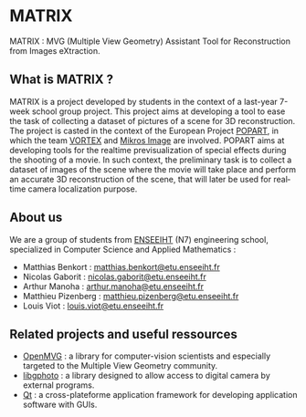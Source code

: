 # MATRIX

MATRIX : MVG (Multiple View Geometry) Assistant Tool for Reconstruction from Images eXtraction.

## What is MATRIX ?

MATRIX is a project developed by students in the context of a last-year 7-week school group project.
This project aims at developing a tool to ease the task of collecting a dataset of pictures of a
scene for 3D reconstruction. The project is casted in the context of the European Project
[POPART](http://www.popartproject.eu/),
in which the team [VORTEX](http://www.irit.fr/-Equipe-VORTEX-)
and [Mikros Image](http://www.mikrosimage.eu/) are involved.
POPART aims at developing tools for the real­time pre­visualization of special effects
during the shooting of a movie.
In such context, the preliminary task is to collect a dataset of images of the scene
where the movie will take place and perform an accurate 3D reconstruction of the scene,
that will later be used for real­time camera localization purpose.

## About us

We are a group of students from [ENSEEIHT](http://www.enseeiht.fr/fr/index.html) (N7)
engineering school, specialized in Computer Science and Applied Mathematics :

* Matthias Benkort : matthias.benkort@etu.enseeiht.fr
* Nicolas Gaborit : nicolas.gaborit@etu.enseeiht.fr
* Arthur Manoha : arthur.manoha@etu.enseeiht.fr
* Matthieu Pizenberg : matthieu.pizenberg@etu.enseeiht.fr
* Louis Viot : louis.viot@etu.enseeiht.fr

## Related projects and useful ressources

* [OpenMVG](https://github.com/openMVG/openMVG/) :
a library for computer-vision scientists and especially targeted to the Multiple View Geometry community.
* [libgphoto](http://www.gphoto.org/) :
a library designed to allow access to digital camera by external programs.
* [Qt](http://www.qt.io/) :
a cross-plateforme application framework for developing application software with GUIs.
